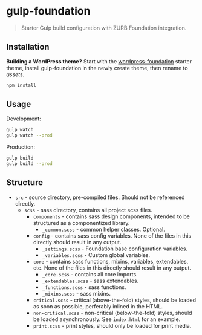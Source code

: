 # gulp-foundation
> Starter Gulp build configuration with ZURB Foundation integration.

## Installation

**Building a WordPress theme?** Start with the [wordpress-foundation](https://github.com/bmarshall511/wordpress-foundation) starter theme, install gulp-foundation in the newly create theme, then rename to *assets*.

```sh
npm install
```

## Usage

Development:

```sh
gulp watch
gulp watch --prod
```

Production:

```sh
gulp build
gulp build --prod
```

## Structure

* `src` - source directory, pre-compiled files. Should not be referenced directly.
  * `scss` - sass directory, contains all project scss files.
    * `components` - contains sass design components, intended to be structured as a componentized library. 
      * `_common.scss` - common helper classes. Optional.
    * `config` - contains sass config variables. None of the files in this directly should result in any output.
      * `_settings.scss` - Foundation base configuration variables.
      * `_variables.scss` - Custom global variables.
     * `core` - contains sass functions, mixins, variables, extendables, etc. None of the files in this directly should result in any output.
       * `_core.scss` - contains all core imports.
       * `_extendables.scss` - sass extendables.
       * `_functions.scss` - sass functions.
       * `_mixins.scss` - sass mixins.
     * `critical.scss` - critical (above-the-fold) styles, should be loaded as soon as possible, perferably inlined in the HTML.
     * `non-critical.scss` - non-critical (below-the-fold) styles, should be loaded asynchronously. See `index.html` for an example.
     * `print.scss` - print styles, should only be loaded for print media.

